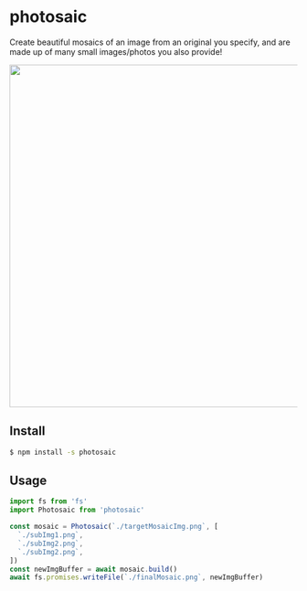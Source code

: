 # photosaic

Create beautiful mosaics of an image from an original you specify, and are made up of many small images/photos you also provide!

<img src="https://user-images.githubusercontent.com/13718950/84646338-f0d25180-aecf-11ea-9926-b42cbfe251d9.png" width="600">

## Install

```sh
$ npm install -s photosaic
```

## Usage

```js
import fs from 'fs'
import Photosaic from 'photosaic'

const mosaic = Photosaic(`./targetMosaicImg.png`, [
  `./subImg1.png`,
  `./subImg2.png`,
  `./subImg2.png`,
])
const newImgBuffer = await mosaic.build()
await fs.promises.writeFile(`./finalMosaic.png`, newImgBuffer)
```

